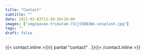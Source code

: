 ```yaml
---
title: "Contact"
subtitle: ""
date: 2022-02-03T13:49:50+10:00
images: ["img/pavan-trikutam-71CjSSB83Wo-unsplash.jpg"]
tags: ""
draft: false
---
```


{{< contact.inline >}}{{ partial "contact" . }}{{< /contact.inline >}}
